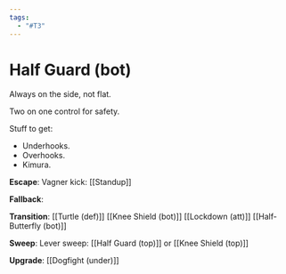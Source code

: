 ```yaml
---
tags:
  - "#T3"
---
```


# Half Guard (bot)

Always on the side, not flat.

Two on one control for safety.

Stuff to get:

- Underhooks.
- Overhooks.
- Kimura.

**Escape**:
Vagner kick: [[Standup]]

**Fallback**:

**Transition**:
[[Turtle (def)]]
[[Knee Shield (bot)]]
[[Lockdown (att)]]
[[Half-Butterfly (bot)]]

**Sweep**:
Lever sweep: [[Half Guard (top)]] or [[Knee Shield (top)]]

**Upgrade**:
[[Dogfight (under)]]
